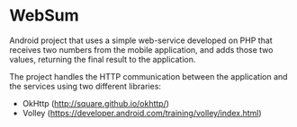 # WebSum
Android project that uses a simple web-service developed on PHP that receives two numbers from the mobile application, and adds those two values, returning the final result to the application.

The project handles the HTTP communication between the application and the services using two different libraries:

- OkHttp (http://square.github.io/okhttp/)
- Volley (https://developer.android.com/training/volley/index.html)